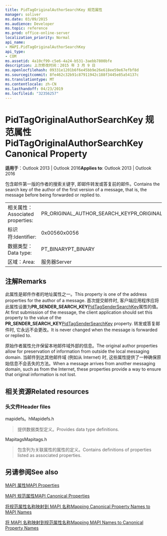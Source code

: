 ```yaml
---
title: PidTagOriginalAuthorSearchKey 规范属性
manager: soliver
ms.date: 03/09/2015
ms.audience: Developer
ms.topic: reference
ms.prod: office-online-server
localization_priority: Normal
api_name:
- MAPI.PidTagOriginalAuthorSearchKey
api_type:
- COM
ms.assetid: 4a10cf99-c5e6-4a24-b531-3aebb7800bfe
description: 上次修改时间：2015 年 3 月 9 日
ms.openlocfilehash: 09331e1201b6f6e45bb9e26e618ee59e67efbf8d
ms.sourcegitcommit: 8fe462c32b91c87911942c188f3445e85a54137c
ms.translationtype: MT
ms.contentlocale: zh-CN
ms.lasthandoff: 04/23/2019
ms.locfileid: "32356257"
---
```

# <a name="pidtagoriginalauthorsearchkey-canonical-property"></a><span data-ttu-id="3c158-103">PidTagOriginalAuthorSearchKey 规范属性</span><span class="sxs-lookup"><span data-stu-id="3c158-103">PidTagOriginalAuthorSearchKey Canonical Property</span></span>

  
  
<span data-ttu-id="3c158-104">**适用于**：Outlook 2013 | Outlook 2016</span><span class="sxs-lookup"><span data-stu-id="3c158-104">**Applies to**: Outlook 2013 | Outlook 2016</span></span> 
  
<span data-ttu-id="3c158-105">包含邮件第一版的作者的搜索关键字, 即邮件转发或答复前的邮件。</span><span class="sxs-lookup"><span data-stu-id="3c158-105">Contains the search key of the author of the first version of a message, that is, the message before being forwarded or replied to.</span></span>
  
|||
|:-----|:-----|
|<span data-ttu-id="3c158-106">相关属性：</span><span class="sxs-lookup"><span data-stu-id="3c158-106">Associated properties:</span></span>  <br/> |<span data-ttu-id="3c158-107">PR_ORIGINAL_AUTHOR_SEARCH_KEY</span><span class="sxs-lookup"><span data-stu-id="3c158-107">PR_ORIGINAL_AUTHOR_SEARCH_KEY</span></span>  <br/> |
|<span data-ttu-id="3c158-108">标识符:</span><span class="sxs-lookup"><span data-stu-id="3c158-108">Identifier:</span></span>  <br/> |<span data-ttu-id="3c158-109">0x0056</span><span class="sxs-lookup"><span data-stu-id="3c158-109">0x0056</span></span>  <br/> |
|<span data-ttu-id="3c158-110">数据类型：</span><span class="sxs-lookup"><span data-stu-id="3c158-110">Data type:</span></span>  <br/> |<span data-ttu-id="3c158-111">PT_BINARY</span><span class="sxs-lookup"><span data-stu-id="3c158-111">PT_BINARY</span></span>  <br/> |
|<span data-ttu-id="3c158-112">区域：</span><span class="sxs-lookup"><span data-stu-id="3c158-112">Area:</span></span>  <br/> |<span data-ttu-id="3c158-113">服务器</span><span class="sxs-lookup"><span data-stu-id="3c158-113">Server</span></span>  <br/> |
   
## <a name="remarks"></a><span data-ttu-id="3c158-114">注解</span><span class="sxs-lookup"><span data-stu-id="3c158-114">Remarks</span></span>

<span data-ttu-id="3c158-115">此属性是邮件作者的地址属性之一。</span><span class="sxs-lookup"><span data-stu-id="3c158-115">This property is one of the address properties for the author of a message.</span></span> <span data-ttu-id="3c158-116">首次提交邮件时, 客户端应用程序应将此属性设置为**PR_SENDER_SEARCH_KEY**[PidTagSenderSearchKey](pidtagsendersearchkey-canonical-property.md)属性的值。</span><span class="sxs-lookup"><span data-stu-id="3c158-116">At first submission of the message, the client application should set this property to the value of the **PR_SENDER_SEARCH_KEY**[PidTagSenderSearchKey](pidtagsendersearchkey-canonical-property.md) property.</span></span> <span data-ttu-id="3c158-117">转发或答复邮件时, 它永远不会更改。</span><span class="sxs-lookup"><span data-stu-id="3c158-117">It is never changed when the message is forwarded or replied to.</span></span> 
  
<span data-ttu-id="3c158-118">原始作者属性允许保留本地邮件域外部的信息。</span><span class="sxs-lookup"><span data-stu-id="3c158-118">The original author properties allow for preservation of information from outside the local messaging domain.</span></span> <span data-ttu-id="3c158-119">当邮件到达其他邮件域 (例如从 Internet) 时, 这些属性提供了一种确保原始信息不会丢失的方法。</span><span class="sxs-lookup"><span data-stu-id="3c158-119">When a message arrives from another messaging domain, such as from the Internet, these properties provide a way to ensure that original information is not lost.</span></span>
  
## <a name="related-resources"></a><span data-ttu-id="3c158-120">相关资源</span><span class="sxs-lookup"><span data-stu-id="3c158-120">Related resources</span></span>

### <a name="header-files"></a><span data-ttu-id="3c158-121">头文件</span><span class="sxs-lookup"><span data-stu-id="3c158-121">Header files</span></span>

<span data-ttu-id="3c158-122">mapidefs。h</span><span class="sxs-lookup"><span data-stu-id="3c158-122">Mapidefs.h</span></span>
  
> <span data-ttu-id="3c158-123">提供数据类型定义。</span><span class="sxs-lookup"><span data-stu-id="3c158-123">Provides data type definitions.</span></span>
    
<span data-ttu-id="3c158-124">Mapitags</span><span class="sxs-lookup"><span data-stu-id="3c158-124">Mapitags.h</span></span>
  
> <span data-ttu-id="3c158-125">包含列为关联属性的属性的定义。</span><span class="sxs-lookup"><span data-stu-id="3c158-125">Contains definitions of properties listed as associated properties.</span></span>
    
## <a name="see-also"></a><span data-ttu-id="3c158-126">另请参阅</span><span class="sxs-lookup"><span data-stu-id="3c158-126">See also</span></span>



[<span data-ttu-id="3c158-127">MAPI 属性</span><span class="sxs-lookup"><span data-stu-id="3c158-127">MAPI Properties</span></span>](mapi-properties.md)
  
[<span data-ttu-id="3c158-128">MAPI 规范属性</span><span class="sxs-lookup"><span data-stu-id="3c158-128">MAPI Canonical Properties</span></span>](mapi-canonical-properties.md)
  
[<span data-ttu-id="3c158-129">将规范属性名称映射到 MAPI 名称</span><span class="sxs-lookup"><span data-stu-id="3c158-129">Mapping Canonical Property Names to MAPI Names</span></span>](mapping-canonical-property-names-to-mapi-names.md)
  
[<span data-ttu-id="3c158-130">将 MAPI 名称映射到规范属性名称</span><span class="sxs-lookup"><span data-stu-id="3c158-130">Mapping MAPI Names to Canonical Property Names</span></span>](mapping-mapi-names-to-canonical-property-names.md)

